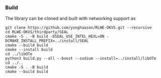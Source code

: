 ### Build

The library can be cloned and built with networking support as
```
git clone https://github.com/yonghaason/RLWE-OKVS.git --recursive
cd RLWE-OKVS/thirdparty/SEAL
cmake -S . -B build -DSEAL_USE_INTEL_HEXL=ON -DCMAKE_INSTALL_PREFIX=../install/SEAL
cmake --build build
cmake --install build
cd ../libOTe
python3 build.py --all --boost --sodium --install=../install/libOTe
cd ../..
cmake -S . -B build
cmake --build build
```